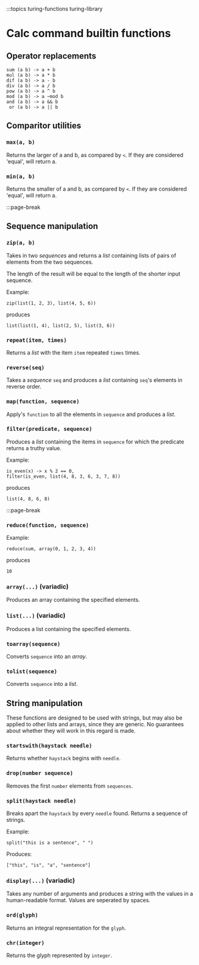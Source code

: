 :::topics turing-functions turing-library

# Calc command builtin functions

## Operator replacements

```
sum (a b) -> a + b
mul (a b) -> a * b
dif (a b) -> a - b
div (a b) -> a / b
pow (a b) -> a ^ b
mod (a b) -> a ~mod b
and (a b) -> a && b
 or (a b) -> a || b
```

## Comparitor utilities

### `max(a, b)`
Returns the larger of a and b, as compared by `<`.
If they are considered 'equal', will return a.

### `min(a, b)`
Returns the smaller of a and b, as compared by `<`.
If they are considered 'equal', will return a.

:::page-break

## Sequence manipulation

### `zip(a, b)`
Takes in two *sequences* and returns a *list* containing lists of pairs of elements from the two sequences.

The length of the result will be equal to the length of the shorter input sequence.

Example:
```
zip(list(1, 2, 3), list(4, 5, 6))
```
produces
```
list(list(1, 4), list(2, 5), list(3, 6))
```

### `repeat(item, times)`
Returns a *list* with the item `item` repeated `times` times.

### `reverse(seq)`
Takes a *sequence* `seq` and produces a *list* containing `seq`'s elements in reverse order.

### `map(function, sequence)`
Apply's `function` to all the elements in `sequence` and produces a *list*.

### `filter(predicate, sequence)`
Produces a *list* containing the items in `sequence` for which the predicate returns a truthy value.

Example:
```
is_even(x) -> x % 2 == 0,
filter(is_even, list(4, 8, 3, 6, 3, 7, 8))
```
produces
```
list(4, 8, 6, 8)
```

:::page-break

### `reduce(function, sequence)`
Example:
```
reduce(sum, array(0, 1, 2, 3, 4))
```
produces
```
10
```

### `array(...)` (variadic)
Produces an array containing the specified elements.

### `list(...)` (variadic)
Produces a list containing the specified elements.

### `toarray(sequence)`
Converts `sequence` into an *array*.

### `tolist(sequence)`
Converts `sequence` into a *list*.

## String manipulation
These functions are designed to be used with strings, but may also be applied to other lists and arrays, since they are generic. No guarantees about whether they will work in this regard is made.

### `startswith(haystack needle)`
Returns whether `haystack` begins with `needle`.

### `drop(number sequence)`
Removes the first `number` elements from `sequences`.

### `split(haystack needle)`
Breaks apart the `haystack` by every `needle` found. Returns a sequence of strings.

Example:
```
split("this is a sentence", " ")
```
Produces:
```
["this", "is", "a", "sentence"]
```

### `display(...)` (variadic)
Takes any number of arguments and produces a string with the values in a human-readable format. Values are seperated by spaces.

### `ord(glyph)`
Returns an integral representation for the `glyph`.

### `chr(integer)`
Returns the glyph represented by `integer`.
